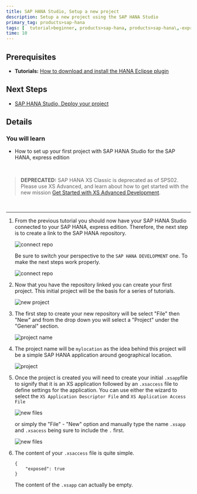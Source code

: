 ```yaml
---
title: SAP HANA Studio, Setup a new project
description: Setup a new project using the SAP HANA Studio
primary_tag: products>sap-hana
tags: [  tutorial>beginner, products>sap-hana, products>sap-hana\,-express-edition , products>sap-hana-studio ]
time: 10
---
```

## Prerequisites  
 - **Tutorials:** [How to download and install the HANA Eclipse plugin](https://developers.sap.com/tutorials/hxe-howto-eclipse.html)

## Next Steps
 - [SAP HANA Studio, Deploy your project](https://developers.sap.com/tutorials/studio-deploy-project.html)

## Details
### You will learn  
  - How to set up your first project with SAP HANA Studio for the SAP HANA, express edition

&nbsp;
> **DEPRECATED:** SAP HANA XS Classic is deprecated as of SPS02. Please use XS Advanced, and learn about how to get started with the new mission [Get Started with XS Advanced Development](https://developers.sap.com/mission.xsa-get-started.html).

&nbsp;


---

1. From the previous tutorial you should now have your SAP HANA Studio connected to your SAP HANA, express edition. Therefore, the next step is to create a link to the SAP HANA repository.

	![connect repo](0.png)

    Be sure to switch your perspective to the `SAP HANA DEVELOPMENT` one. To make the next steps work properly.

	![connect repo](1a.png)

2. Now that you have the repository linked you can create your first project. This initial project will be the basis for a series of tutorials.

	![new project](1.png)

3. The first step to create your new repository will be select "File" then "New" and from the drop down you will select a "Project" under the "General" section.

	![project name](2.png)

4. The project name will be `mylocation` as the idea behind this project will be a simple SAP HANA application around geographical location.

	![project](3.png)

5. Once the project is created you will need to create your initial `.xsapp`file to signify that it is an XS application followed by an `.xsaccess` file to define settings for the application. You can use either the wizard to select the `XS Application Descriptor File` and `XS Application Access File`

	![new files](7.png)

	or simply the "File" - "New" option and manually type the name `.xsapp` and `.xsacess` being sure to include the `.` first.

	![new files](4.png)

6. The content of your `.xsaccess` file is quite simple.

	```
	{
		"exposed": true
	}
	```

	The content of the `.xsapp` can actually be empty.

